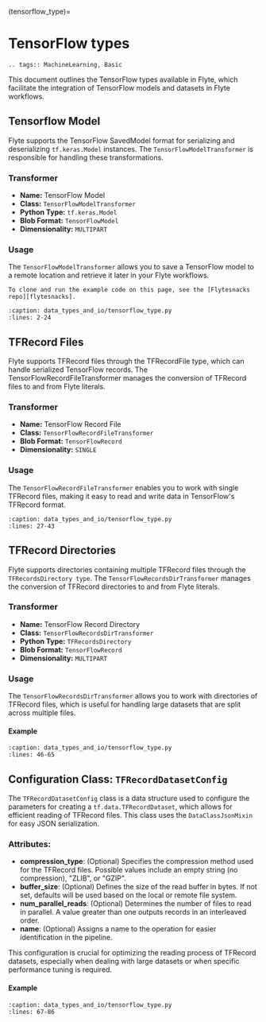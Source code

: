 (tensorflow_type)=

# TensorFlow types

```{eval-rst}
.. tags:: MachineLearning, Basic
```

This document outlines the TensorFlow types available in Flyte, which facilitate the integration of TensorFlow models and datasets in Flyte workflows.

## Tensorflow Model
Flyte supports the TensorFlow SavedModel format for serializing and deserializing `tf.keras.Model` instances. The `TensorFlowModelTransformer` is responsible for handling these transformations.

### Transformer
- **Name:** TensorFlow Model
- **Class:** `TensorFlowModelTransformer`
- **Python Type:** `tf.keras.Model`
- **Blob Format:** `TensorFlowModel`
- **Dimensionality:** `MULTIPART`

### Usage
The `TensorFlowModelTransformer` allows you to save a TensorFlow model to a remote location and retrieve it later in your Flyte workflows.

```{note}
To clone and run the example code on this page, see the [Flytesnacks repo][flytesnacks].
```
```{rli} https://raw.githubusercontent.com/flyteorg/flytesnacks/69dbe4840031a85d79d9ded25f80397c6834752d/examples/data_types_and_io/data_types_and_io/tensorflow_type.py
:caption: data_types_and_io/tensorflow_type.py
:lines: 2-24
```

## TFRecord Files
Flyte supports TFRecord files through the TFRecordFile type, which can handle serialized TensorFlow records. The TensorFlowRecordFileTransformer manages the conversion of TFRecord files to and from Flyte literals.

### Transformer
- **Name:** TensorFlow Record File
- **Class:** `TensorFlowRecordFileTransformer`
- **Blob Format:** `TensorFlowRecord`
- **Dimensionality:** `SINGLE`

### Usage
The `TensorFlowRecordFileTransformer` enables you to work with single TFRecord files, making it easy to read and write data in TensorFlow's TFRecord format.

```{rli} https://raw.githubusercontent.com/flyteorg/flytesnacks/69dbe4840031a85d79d9ded25f80397c6834752d/examples/data_types_and_io/data_types_and_io/tensorflow_type.py
:caption: data_types_and_io/tensorflow_type.py
:lines: 27-43
```

## TFRecord Directories
Flyte supports directories containing multiple TFRecord files through the `TFRecordsDirectory type`. The `TensorFlowRecordsDirTransformer` manages the conversion of TFRecord directories to and from Flyte literals.

### Transformer
- **Name:** TensorFlow Record Directory
- **Class:** `TensorFlowRecordsDirTransformer`
- **Python Type:** `TFRecordsDirectory`
- **Blob Format:** `TensorFlowRecord`
- **Dimensionality:** `MULTIPART`

### Usage
The `TensorFlowRecordsDirTransformer` allows you to work with directories of TFRecord files, which is useful for handling large datasets that are split across multiple files.

#### Example
```{rli} https://raw.githubusercontent.com/flyteorg/flytesnacks/69dbe4840031a85d79d9ded25f80397c6834752d/examples/data_types_and_io/data_types_and_io/tensorflow_type.py
:caption: data_types_and_io/tensorflow_type.py
:lines: 46-65
```

## Configuration Class: `TFRecordDatasetConfig`
The `TFRecordDatasetConfig` class is a data structure used to configure the parameters for creating a `tf.data.TFRecordDataset`, which allows for efficient reading of TFRecord files. This class uses the `DataClassJsonMixin` for easy JSON serialization.

### Attributes:
- **compression_type**: (Optional) Specifies the compression method used for the TFRecord files. Possible values include an empty string (no compression), "ZLIB", or "GZIP".
- **buffer_size**: (Optional) Defines the size of the read buffer in bytes. If not set, defaults will be used based on the local or remote file system.
- **num_parallel_reads**: (Optional) Determines the number of files to read in parallel. A value greater than one outputs records in an interleaved order.
- **name**: (Optional) Assigns a name to the operation for easier identification in the pipeline.

This configuration is crucial for optimizing the reading process of TFRecord datasets, especially when dealing with large datasets or when specific performance tuning is required.

#### Example
```{rli} https://raw.githubusercontent.com/flyteorg/flytesnacks/69dbe4840031a85d79d9ded25f80397c6834752d/examples/data_types_and_io/data_types_and_io/tensorflow_type.py
:caption: data_types_and_io/tensorflow_type.py
:lines: 67-86
```
